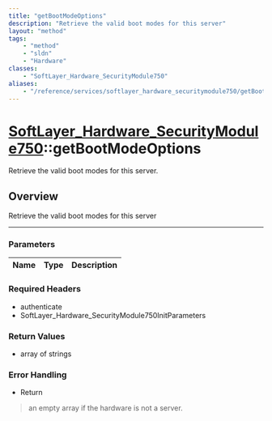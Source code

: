 ```yaml
---
title: "getBootModeOptions"
description: "Retrieve the valid boot modes for this server"
layout: "method"
tags:
    - "method"
    - "sldn"
    - "Hardware"
classes:
    - "SoftLayer_Hardware_SecurityModule750"
aliases:
    - "/reference/services/softlayer_hardware_securitymodule750/getBootModeOptions"
---
```

# [SoftLayer_Hardware_SecurityModule750](/reference/services/SoftLayer_Hardware_SecurityModule750)::getBootModeOptions


Retrieve the valid boot modes for this server.


## Overview 
Retrieve the valid boot modes for this server 

-----

### Parameters 
|Name | Type | Description |
| --- | --- | --- |


### Required Headers
* authenticate
* SoftLayer_Hardware_SecurityModule750InitParameters


### Return Values
* array of strings



### Error Handling

* Return 

> an empty array if the hardware is not a server. 



